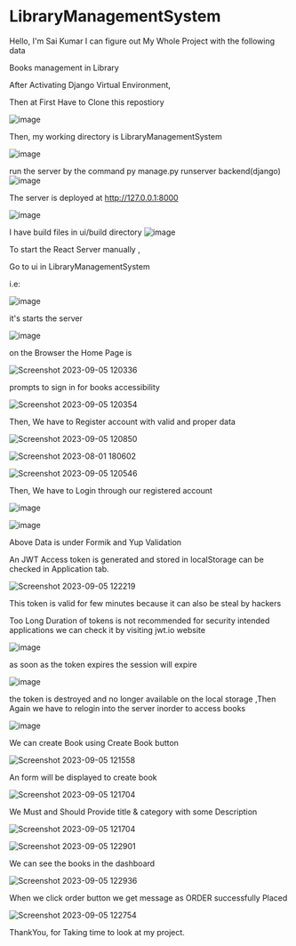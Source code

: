 # LibraryManagementSystem
Hello,
I'm Sai Kumar I can figure out My Whole Project with the following data 

Books management in Library

After Activating Django Virtual Environment,

Then at First Have to Clone this repostiory

![image](https://github.com/Hello-Sai/LibraryManagementSystem/assets/90458132/c98e597d-2bf9-4551-a3f1-ec92de8a923a)





Then, my working directory is  LibraryManagementSystem

![image](https://github.com/Hello-Sai/LibraryManagementSystem/assets/90458132/00ccbfec-5ac1-4931-bd87-cd7678c0ab18)



run the server by the command py manage.py runserver
backend(django)
![image](https://github.com/Hello-Sai/LibraryManagementSystem/assets/90458132/06774dd7-f974-45df-96a9-24729d4d790b)

The server is deployed at http://127.0.0.1:8000

![image](https://github.com/Hello-Sai/LibraryManagementSystem/assets/90458132/462d5d43-2f3d-4615-8259-4d654d19754a)

I have build files in ui/build directory
![image](https://github.com/Hello-Sai/LibraryManagementSystem/assets/90458132/9818088b-1082-4db9-9528-1d4d56d9375c)


To start the React Server manually ,

Go to ui in LibraryManagementSystem

i.e:

![image](https://github.com/Hello-Sai/LibraryManagementSystem/assets/90458132/93891bc0-557b-43cb-a5b4-7086e1e46f33)


it's starts the server

![image](https://github.com/Hello-Sai/LibraryManagementSystem/assets/90458132/bc406c17-6ab8-47ef-b7c8-1ec94782de9e)

on the Browser the Home Page is

![Screenshot 2023-09-05 120336](https://github.com/Hello-Sai/LibraryManagementSystem/assets/90458132/aa37000a-a948-401e-be71-f0ee90b93e84)

prompts to sign in for books accessibility

![Screenshot 2023-09-05 120354](https://github.com/Hello-Sai/LibraryManagementSystem/assets/90458132/1fa42bbf-4614-410b-a3d9-d86ddbb68333)


Then, We have to Register account with valid and proper data

![Screenshot 2023-09-05 120850](https://github.com/Hello-Sai/LibraryManagementSystem/assets/90458132/174cd87c-128a-4963-b8f6-6e008c8a70ed)


![Screenshot 2023-08-01 180602](https://github.com/Hello-Sai/LibraryManagementSystem/assets/90458132/25ed19ef-b02d-4416-8be4-7f1cf9734268)


![Screenshot 2023-09-05 120546](https://github.com/Hello-Sai/LibraryManagementSystem/assets/90458132/ebc67c00-1056-4cca-b98a-a0d9590081f8)

Then, We have to Login through our registered account


![image](https://github.com/Hello-Sai/LibraryManagementSystem/assets/90458132/1bf1a2bc-600f-4ab7-b6e5-582608f0ea10)


![image](https://github.com/Hello-Sai/LibraryManagementSystem/assets/90458132/7294cc1c-50b4-472c-8ce4-69797422cb6f)


Above Data is under Formik and Yup Validation

An JWT Access token is generated and stored in localStorage can be checked in Application tab.

![Screenshot 2023-09-05 122219](https://github.com/Hello-Sai/LibraryManagementSystem/assets/90458132/fdbadd8f-5826-4767-b562-d4d2dac9868a)

This token is valid for few minutes because it can also be steal by hackers

Too Long Duration of tokens is not recommended for security intended applications
we can check it by visiting jwt.io website

![image](https://github.com/Hello-Sai/LibraryManagementSystem/assets/90458132/c82cb396-5a43-412e-86e6-9f882f1bf063)

as soon as the token expires the session will expire 


![image](https://github.com/Hello-Sai/LibraryManagementSystem/assets/90458132/e5e4ff87-b7ea-4c7d-9445-cfa80036be72)

the token is destroyed and  no longer available on the local storage ,Then Again we have to relogin into the server inorder to access books


![image](https://github.com/Hello-Sai/LibraryManagementSystem/assets/90458132/514e6219-a332-4bf0-9028-f4e3d23895cd)


We can create Book using Create Book button

![Screenshot 2023-09-05 121558](https://github.com/Hello-Sai/LibraryManagementSystem/assets/90458132/1d987f2b-9e97-4a05-9bb6-82bbb312b641)

An form will be displayed to create book

![Screenshot 2023-09-05 121704](https://github.com/Hello-Sai/LibraryManagementSystem/assets/90458132/db663eba-c3c0-4914-a722-5490f6dc8304)

We Must and Should Provide title & category with some Description

![Screenshot 2023-09-05 121704](https://github.com/Hello-Sai/LibraryManagementSystem/assets/90458132/d5c19e4a-10b8-4d32-9833-b3c776989a2a)

![Screenshot 2023-09-05 122901](https://github.com/Hello-Sai/LibraryManagementSystem/assets/90458132/387787fa-181a-4d46-a73d-a94dd338b64d)

We can see the books in the dashboard

![Screenshot 2023-09-05 122936](https://github.com/Hello-Sai/LibraryManagementSystem/assets/90458132/5ce20951-0afd-4257-865a-ca6f60bda578)

When we click order button we get message as ORDER successfully Placed

![Screenshot 2023-09-05 122754](https://github.com/Hello-Sai/LibraryManagementSystem/assets/90458132/85540ac5-d644-45d7-b204-a4a4926af745)




ThankYou,
for Taking time to look at my project.









